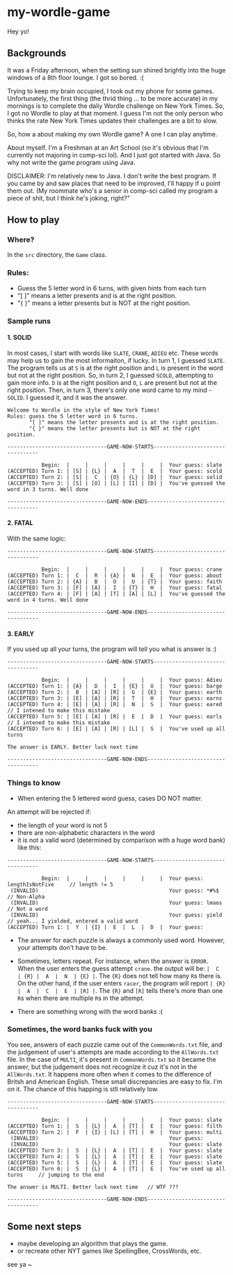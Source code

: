 # my-wordle-game
Hey yo!

## Backgrounds
It was a Friday afternoon, when the setting sun shined brightly into the huge windows of a 8th floor lounge. I got so bored.  :( 

Trying to keep my brain occupied, I took out my phone for some games. Unfortunately, the first thing (the thrid thing ... to be more accurate) in my mornings is to complete the daliy Wordle challenge on New York Times. So, I got no Wordle to play at that moment. I guess I'm not the only person who thinks the rate New York Times updates their challenges are a bit to slow. 

So, how a about making my own Wordle game? A one I can play anytime. 

About myself. I'm a Freshman at an Art School (so it's obvious that I'm currently not majoring in comp-sci lol). And I just got started with Java. So why not write the game program using Java.

DISCLAIMER: I'm relatively new to Java. I don't write the best program. If you came by and saw places that need to be improved, I'll happy if u point them out. (My roommate who's a senior in comp-sci called my program a piece of shit, but I think he's joking, right?"

## How to play

### Where?
In the `src` directory, the `Game` class. 

### Rules:
- Guess the 5 letter word in 6 turns, with given hints from each turn
- "[  ]" means a letter presents and is at the right position.
- "{  }" means a letter presents but is NOT at the right position.

### Sample runs

#### 1. SOLID
In most cases, I start with words like `SLATE`, `CRANE`, `ADIEU` etc. These words may help us to gain the most informaiton, if lucky. 
In turn 1, I guessed `SLATE`. The program tells us at `S` is at the right position and `L` is present in the word but not at the right position. 
So, in turn 2, I guessed `SCOLD`, attempting to gain more info. `D` is at the right position and `O`, `L` are present but not at the right position. 
Then, in turn 3, there's only one word came to my mind - `SOLID`. I guessed it, and it was the answer.
```
Welcome to Wordle in the style of New York Times!
Rules: guess the 5 letter word in 6 turns.
       "[ ]" means the letter presents and is at the right position.
       "{ }" means the letter presents but is NOT at the right position.

--------------------------------GAME-NOW-STARTS---------------------------------

           Begin:  |     |     |     |     |     |  Your guess: slate 
(ACCEPTED) Turn 1: | [S] | {L} |  A  |  T  |  E  |  Your guess: scold
(ACCEPTED) Turn 2: | [S] |  C  | {O} | {L} | [D] |  Your guess: solid
(ACCEPTED) Turn 3: | [S] | [O] | [L] | [I] | [D] |  You've guessed the word in 3 turns. Well done

--------------------------------GAME-NOW-ENDS-----------------------------------
```

#### 2. FATAL
With the same logic:
```
--------------------------------GAME-NOW-STARTS---------------------------------

           Begin:  |     |     |     |     |     |  Your guess: crane
(ACCEPTED) Turn 1: |  C  |  R  | {A} |  N  |  E  |  Your guess: about
(ACCEPTED) Turn 2: | {A} |  B  |  O  |  U  | {T} |  Your guess: faith
(ACCEPTED) Turn 3: | [F] | [A] |  I  | {T} |  H  |  Your guess: fatal
(ACCEPTED) Turn 4: | [F] | [A] | [T] | [A] | [L] |  You've guessed the word in 4 turns. Well done

--------------------------------GAME-NOW-ENDS-----------------------------------
```

#### 3. EARLY
If you used up all your turns, the program will tell you what is answer is :) 
```
--------------------------------GAME-NOW-STARTS---------------------------------

           Begin:  |     |     |     |     |     |  Your guess: Adieu
(ACCEPTED) Turn 1: | {A} |  D  |  I  | {E} |  U  |  Your guess: barge
(ACCEPTED) Turn 2: |  B  | [A] | [R] |  G  | {E} |  Your guess: earth
(ACCEPTED) Turn 3: | [E] | [A] | [R] |  T  |  H  |  Your guess: earns
(ACCEPTED) Turn 4: | [E] | [A] | [R] |  N  |  S  |  Your guess: eared       // I intened to make this mistake
(ACCEPTED) Turn 5: | [E] | [A] | [R] |  E  |  D  |  Your guess: earls       // I intened to make this mistake
(ACCEPTED) Turn 6: | [E] | [A] | [R] | [L] |  S  |  You've used up all turns

The answer is EARLY. Better luck next time

--------------------------------GAME-NOW-ENDS-----------------------------------
```

### Things to know
- When entering the 5 lettered word guess, cases DO NOT matter.

An attempt will be rejected if:
- the length of your word is not 5
- there are non-alphabetic characters in the word
- it is not a valid word (determined by comparison with a huge word bank)
like this:
```
--------------------------------GAME-NOW-STARTS---------------------------------

           Begin:  |     |     |     |     |     |  Your guess: lengthIsNotFive     // length != 5
 (INVALID)                                          Your guess: *#%$                // Non-Alpha
 (INVALID)                                          Your guess: lmaos               // Not a word
 (INVALID)                                          Your guess: yield               // yeah... I yielded, entered a valid word
(ACCEPTED) Turn 1: |  Y  | {I} |  E  |  L  |  D  |  Your guess: 
```

- The answer for each puzzle is always a commonly used word. However, your attempts don't have to be.
- Sometimes, letters repeat. For instance, when the answer is `ERROR`. When the user enters the guess attempt `crane`. the output will be:
```|  C  | {R} |  A  |  N  | {E} |```. The `{R}` does not tell how many `R`s there is. On the other hand, if the user enters `racer`, the program will report ```| {R} |  A  |  C  |  E  | [R] |```. The `{R}` and `[R]` tells there's more than one `R`s when there are multiple `R`s in the attempt. 

- There are something wrong with the word banks :(

### Sometimes, the word banks fuck with you
You see, answers of each puzzle came out of the `CommonWords.txt` file, and the judgement of user's attempts are made according to the `AllWords.txt` file. In the case of `MULTI`, it's present in `CommonWords.txt` so it became the answer, but the judgement does not recognize it cuz it's not in the `AllWords.txt`. It happens more often when it comes to the difference of Britsh and American English. These small discrepancies are easy to fix. I'm on it. The chance of this happing is stll relatively low. 
```
--------------------------------GAME-NOW-STARTS---------------------------------

           Begin:  |     |     |     |     |     |  Your guess: slate
(ACCEPTED) Turn 1: |  S  | {L} |  A  | [T] |  E  |  Your guess: filth
(ACCEPTED) Turn 2: |  F  | {I} | [L] | [T] |  H  |  Your guess: multi
 (INVALID)                                          Your guess: 
 (INVALID)                                          Your guess: slate
(ACCEPTED) Turn 3: |  S  | {L} |  A  | [T] |  E  |  Your guess: slate
(ACCEPTED) Turn 4: |  S  | {L} |  A  | [T] |  E  |  Your guess: slate
(ACCEPTED) Turn 5: |  S  | {L} |  A  | [T] |  E  |  Your guess: slate
(ACCEPTED) Turn 6: |  S  | {L} |  A  | [T] |  E  |  You've used up all turns     // jumping to the end

The answer is MULTI. Better luck next time   // WTF ???

--------------------------------GAME-NOW-ENDS-----------------------------------
```

## Some next steps
- maybe developing an algorithm that plays the game.
- or recreate other NYT games like SpellingBee, CrossWords, etc.



see ya ~ 
